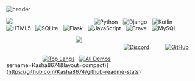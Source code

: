 ![header](https://capsule-render.vercel.app/api?type=wave&color=auto&height=300&section=header&text=Hello%20I'm%20Kasha&fontSize=90)


![](https://capsule-render.vercel.app/api?type=transparent&color=auto&height=123&section=header&text=🛠%20Tech%20Stack%20🛠&fontSize=40)                ![Python](https://img.shields.io/badge/python-3670A0?style=for-the-badge&logo=python&logoColor=white) ![Django](https://img.shields.io/badge/django-%23092E20.svg?style=for-the-badge&logo=django&logoColor=white) ![Kotlin](https://img.shields.io/badge/kotlin-%230095D5.svg?style=for-the-badge&logo=kotlin&logoColor=white) ![HTML5](https://img.shields.io/badge/html5-%23E34F26.svg?style=for-the-badge&logo=html5&logoColor=white)
&nbsp;&nbsp;![SQLite](https://img.shields.io/badge/sqlite-%2307405e.svg?style=for-the-badge&logo=sqlite&logoColor=white) ![Flask](https://img.shields.io/badge/flask-%23000.svg?style=for-the-badge&logo=flask&logoColor=white) ![JavaScript](https://img.shields.io/badge/JavaScript-F7DF1E?style=for-the-badge&logo=JavaScript&logoColor=FFFFFF) ![Brave](https://img.shields.io/badge/Brave-FB542B?style=for-the-badge&logo=Brave&logoColor=white) ![MySQL](https://img.shields.io/badge/mysql-%2300f.svg?style=for-the-badge&logo=mysql&logoColor=white)

             ![](https://capsule-render.vercel.app/api?type=transparent&color=auto&height=123&section=header&text=📫%20Contact%20📫&fontSize=30)                       [![Discord](https://img.shields.io/badge/Discord-%237289DA.svg?style=for-the-badge&logo=discord&logoColor=white)](https://discord.com/users/851017204245069874)   [![GitHub](https://img.shields.io/badge/github-%23121011.svg?style=for-the-badge&logo=github&logoColor=white)](https://github.com/Kasha8674)

&nbsp;&nbsp;&nbsp;&nbsp;&nbsp;&nbsp;&nbsp;&nbsp;&nbsp;&nbsp;&nbsp;&nbsp;&nbsp;&nbsp;&nbsp;&nbsp;&nbsp;&nbsp;&nbsp;&nbsp;&nbsp;&nbsp;&nbsp;&nbsp;[![Top Langs](https://github-readme-stats.vercel.app/api/top-langs/?username=Kasha8674&layout=compact)](https://github.com/Kasha8674/github-readme-stats)&nbsp;&nbsp;&nbsp;[![All Demos](https://github-readme-stats.vercel.app/api/top-langs/?username=Kasha8674&layout=compact)](https://github.com/Kasha8674/github-readme-stats)
sername=Kasha8674&layout=compact)](https://github.com/Kasha8674/github-readme-stats)
